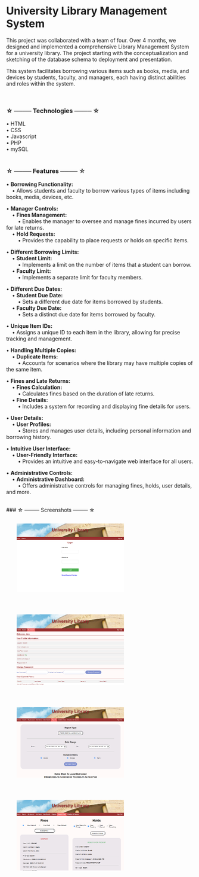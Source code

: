 # University Library Management System


This project was collaborated with a team of four. Over 4 months, we designed and implemented a comprehensive Library Management System for a university library. The project starting with the conceptualization and sketching of the database schema to deployment and presentation.

This system facilitates borrowing various items such as books, media, and devices by students, faculty, and managers, each having distinct abilities and roles within the system.

<br> 

### ☆ ──── Technologies ──── ☆
• HTML <br>
• CSS <br>
• Javascript <br>
• PHP <br>
• mySQL <br>
<br> 

### ☆ ──── Features ──── ☆
• **Borrowing Functionality:**  
&nbsp;&nbsp;&nbsp;&nbsp;• Allows students and faculty to borrow various types of items including books, media, devices, etc.  

• **Manager Controls:**  
&nbsp;&nbsp;&nbsp;&nbsp;• **Fines Management:**  
&nbsp;&nbsp;&nbsp;&nbsp;&nbsp;&nbsp;&nbsp;&nbsp;• Enables the manager to oversee and manage fines incurred by users for late returns.  
&nbsp;&nbsp;&nbsp;&nbsp;• **Hold Requests:**  
&nbsp;&nbsp;&nbsp;&nbsp;&nbsp;&nbsp;&nbsp;&nbsp;• Provides the capability to place requests or holds on specific items.  

• **Different Borrowing Limits:**  
&nbsp;&nbsp;&nbsp;&nbsp;• **Student Limit:**  
&nbsp;&nbsp;&nbsp;&nbsp;&nbsp;&nbsp;&nbsp;&nbsp;• Implements a limit on the number of items that a student can borrow.  
&nbsp;&nbsp;&nbsp;&nbsp;• **Faculty Limit:**  
&nbsp;&nbsp;&nbsp;&nbsp;&nbsp;&nbsp;&nbsp;&nbsp;• Implements a separate limit for faculty members.  

• **Different Due Dates:**  
&nbsp;&nbsp;&nbsp;&nbsp;• **Student Due Date:**  
&nbsp;&nbsp;&nbsp;&nbsp;&nbsp;&nbsp;&nbsp;&nbsp;• Sets a different due date for items borrowed by students.  
&nbsp;&nbsp;&nbsp;&nbsp;• **Faculty Due Date:**  
&nbsp;&nbsp;&nbsp;&nbsp;&nbsp;&nbsp;&nbsp;&nbsp;• Sets a distinct due date for items borrowed by faculty.  

• **Unique Item IDs:**  
&nbsp;&nbsp;&nbsp;&nbsp;• Assigns a unique ID to each item in the library, allowing for precise tracking and management.  

• **Handling Multiple Copies:**  
&nbsp;&nbsp;&nbsp;&nbsp;• **Duplicate Items:**  
&nbsp;&nbsp;&nbsp;&nbsp;&nbsp;&nbsp;&nbsp;&nbsp;• Accounts for scenarios where the library may have multiple copies of the same item.  

• **Fines and Late Returns:**  
&nbsp;&nbsp;&nbsp;&nbsp;• **Fines Calculation:**  
&nbsp;&nbsp;&nbsp;&nbsp;&nbsp;&nbsp;&nbsp;&nbsp;• Calculates fines based on the duration of late returns.  
&nbsp;&nbsp;&nbsp;&nbsp;• **Fine Details:**  
&nbsp;&nbsp;&nbsp;&nbsp;&nbsp;&nbsp;&nbsp;&nbsp;• Includes a system for recording and displaying fine details for users.  

• **User Details:**  
&nbsp;&nbsp;&nbsp;&nbsp;• **User Profiles:**  
&nbsp;&nbsp;&nbsp;&nbsp;&nbsp;&nbsp;&nbsp;&nbsp;• Stores and manages user details, including personal information and borrowing history.  

• **Intuitive User Interface:**  
&nbsp;&nbsp;&nbsp;&nbsp;• **User-Friendly Interface:**  
&nbsp;&nbsp;&nbsp;&nbsp;&nbsp;&nbsp;&nbsp;&nbsp;• Provides an intuitive and easy-to-navigate web interface for all users.  

• **Administrative Controls:**  
&nbsp;&nbsp;&nbsp;&nbsp;• **Administrative Dashboard:**  
&nbsp;&nbsp;&nbsp;&nbsp;&nbsp;&nbsp;&nbsp;&nbsp;• Offers administrative controls for managing fines, holds, user details, and more.  


<br>
### ☆ ──── Screenshots ──── ☆

 <br>

 <div>
    <img style = "width: 30vw; margin: 2em;" src = "thumbnails/login.png">
    <img style = "width: 30vw; margin: 2em;" src = "thumbnails/account.png">
    <img style = "width: 30vw; margin: 2em;" src = "thumbnails/reports.png">
    <img style = "width: 30vw; margin: 2em;" src = "thumbnails/management.png">

</div>
 <br>
 
